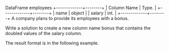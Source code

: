 DataFrame employees
+-------------+--------+
| Column Name | Type.  |
+-------------+--------+
| name        | object |
| salary      | int.   |
+-------------+--------+
A company plans to provide its employees with a bonus.

Write a solution to create a new column name bonus that contains the doubled values of the salary column.

The result format is in the following example.